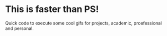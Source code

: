 # This is faster than PS!

Quick code to execute some cool gifs for projects, academic, proefessional and personal. 

[](png_to_gif.ipynb)
